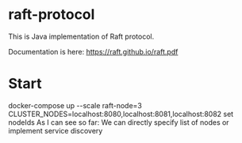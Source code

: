 # raft-protocol

This is Java implementation of Raft protocol.

Documentation is here: https://raft.github.io/raft.pdf

# Start 
docker-compose up --scale raft-node=3 CLUSTER_NODES=localhost:8080,localhost:8081,localhost:8082
set nodeIds
As I can see so far: We can directly specify list of nodes or implement service discovery